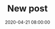 ---
title: New post
slug: new-post
date: 2020-04-21 08:00:00
excerpt: >-
  A juicy new post
image: >-
  https://images.pexels.com/photos/38568/apple-imac-ipad-workplace-38568.jpeg?auto=compress&cs=tinysrgb&dpr=2&h=650&w=940
tags:
  - Web
  - GitHub
  - HTML
  - HyperText Markup Language
---